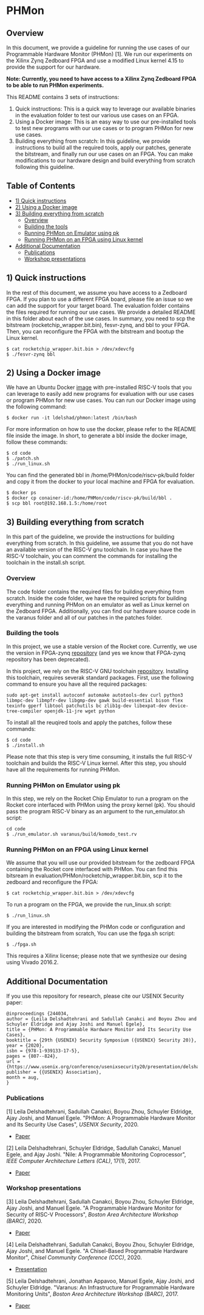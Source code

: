# PHMon
## Overview
In this document, we provide a guideline for running the use cases of our Programmable Hardware
Monitor (PHMon) [1]. We run our experiments on the Xilinx Zynq Zedboard FPGA and use a modified Linux
kernel 4.15 to provide the support for our hardware.

**Note: Currently, you need to have access to a Xilinx Zynq Zedboard FPGA to be able to run PHMon experiments.**

This README contains 3 sets of instructions:

1. Quick instructions: This is a quick way to leverage our available binaries in the evaluation folder
to test our various use cases on an FPGA.
1. Using a Docker image: This is an easy way to use our pre-installed tools to test new programs with our
use cases or to program PHMon for new use cases.
1. Building everything from scratch: In this guideline, we provide instructions to build all the required
tools, apply our patches, generate the bitstream, and finally run our use cases on an FPGA. You can make
modifications to our hardware design and build everything from scratch following this guideline.

## <a name="toc"></a> Table of Contents
- [1) Quick instructions](#quick)
- [2) Using a Docker image](#docker)
- [3) Building everything from scratch](#build)
  - [Overview](#overview)
  - [Building the tools](#tools)
  - [Running PHMon on Emulator using pk](#emulator)
  - [Running PHMon on an FPGA using Linux kernel](#fpga)
- [Additional Documentation](#additional)
  - [Publications](#publications)
  - [Workshop presentations](#workshops)

## <a name="quick"></a> 1) Quick instructions
In the rest of this document, we assume you have access to a Zedboard FPGA.
If you plan to use a different FPGA board, please file an issue so we can add the support for your
target board.
The evaluation folder contains the files required for running our use cases.
We provide a detailed README in this folder about each of the use cases.
In summary, you need to scp the bitstream (rocketchip_wrapper.bit.bin), fesvr-zynq, and bbl to your
FPGA.
Then, you can reconfigure the FPGA with the bitstream and bootup the Linux kernel.
```
$ cat rocketchip_wrapper.bit.bin > /dev/xdevcfg 
$ ./fesvr-zynq bbl
```

## <a name="docker"></a> 2) Using a Docker image
We have an Ubuntu Docker [image](https://hub.docker.com/r/ldelshad/phmon) with pre-installed RISC-V
tools that you can leverage to easily add new programs for evaluation with our use cases or program
PHMon for new use cases.
You can run our Docker image using the following command:
```
$ docker run -it ldelshad/phmon:latest /bin/bash
```
For more information on how to use the docker, please refer to the README file inside the image.
In short, to generate a bbl inside the docker image, follow these commands:
```
$ cd code
$ ./patch.sh
$ ./run_linux.sh
```
You can find the generated bbl in /home/PHMon/code/riscv-pk/build folder and copy it from the docker
to your local machine and FPGA for evaluation.
```
$ docker ps
$ docker cp conainer-id:/home/PHMon/code/riscv-pk/build/bbl .
$ scp bbl root@192.168.1.5:/home/root
```

## <a name="build"></a> 3) Building everything from scratch
In this part of the guideline, we provide the instructions for building everything from scratch.
In this guideline, we assume that you do not have an available version of the RISC-V gnu toolchain.
In case you have the RISC-V toolchain, you can comment the commands for installing the toolchain in
the install.sh script.

### <a name="overview"></a> Overview
The code folder contains the required files for building everything from scratch.
Inside the code folder, we have the required scripts for building everything and running PHMon on
an emulator as well as Linux kernel on the Zedboard FPGA.
Additionally, you can find our hardware source code in the varanus folder and all of our patches in the 
patches folder.

### <a name="tools"></a> Building the tools
In this project, we use a stable version of the Rocket core.
Currently, we use the version in FPGA-zynq [repository](https://github.com/ucb-bar/fpga-zynq)
(and yes we know that FPGA-zynq repository has been deprecated).

In this project, we rely on the RISC-V GNU toolchain [repository](https://github.com/riscv/riscv-gnu-toolchain).
Installing this toolchain, requires severak standard packages.
First, use the following command to ensure you have all the required packages:
```
sudo apt-get install autoconf automake autotools-dev curl python3 libmpc-dev libmpfr-dev libgmp-dev gawk build-essential bison flex texinfo gperf libtool patchutils bc zlib1g-dev libexpat-dev device-tree-compiler openjdk-11-jre wget python
```

To install all the reuqired tools and apply the patches, follow these commands:

```
$ cd code
$ ./install.sh
```
Please note that this step is very time consuming, it installs the full RISC-V toolchain and builds the
RISC-V Linux kernel.
After this step, you should have all the requirements for running PHMon.

### <a name="emulator"></a> Running PHMon on Emulator using pk
In this step, we rely on the Rocket Chip Emulator to run a program on the Rocket core interfaced with PHMon
using the proxy kernel (pk).
You should pass the program RISC-V binary as an argument to the run_emulator.sh script:
```
cd code
$ ./run_emulator.sh varanus/build/komodo_test.rv
```

### <a name="fpga"></a> Running PHMon on an FPGA using Linux kernel
We assume that you will use our provided bitstream for the zedboard FPGA containing the Rocket core interfaced
with PHMon.
You can find this bitsream in evaluation/PHMon/rocketchip_wrapper.bit.bin, scp it to the zedboard and reconfigure
the FPGA:
```
$ cat rocketchip_wrapper.bit.bin > /dev/xdevcfg 
```

To run a program on the FPGA, we provide the run_linux.sh script:
```
$ ./run_linux.sh
```

If you are interested in modifying the PHMon code or configuration and building the bitstream from scratch,
You can use the fpga.sh script:
```
$ ./fpga.sh
```
This requires a Xilinx license; please note that we synthesize our desing using Vivado 2016.2.

## <a name="additional"></a> Additional Documentation
If you use this repository for research, please cite our USENIX Security paper:
```
@inproceedings {244034,
author = {Leila Delshadtehrani and Sadullah Canakci and Boyou Zhou and Schuyler Eldridge and Ajay Joshi and Manuel Egele},
title = {PHMon: A Programmable Hardware Monitor and Its Security Use Cases},
booktitle = {29th {USENIX} Security Symposium ({USENIX} Security 20)},
year = {2020},
isbn = {978-1-939133-17-5},
pages = {807--824},
url = {https://www.usenix.org/conference/usenixsecurity20/presentation/delshadtehrani},
publisher = {{USENIX} Association},
month = aug,
}
```

### <a name="publications"></a> Publications
[1] Leila Delshadtehrani, Sadullah Canakci, Boyou Zhou, Schuyler Eldridge, Ajay Joshi, and Manuel
  Egele. "PHMon: A Programmable Hardware Monitor and Its Security Use Cases", *USENIX
  Security*, 2020.
  * [Paper](https://www.usenix.org/system/files/sec20spring_delshadtehrani_prepub.pdf)

[2] Leila Delshadtehrani, Schuyler Eldridge, Sadullah Canakci, Manuel Egele, and Ajay Joshi. 
  "Nile: A Programmable Monitoring Coprocessor", *IEEE Computer Architecture Letters (CAL)*, 17(1), 2017.
  * [Paper](http://people.bu.edu/joshi/files/hw-monitors-cal-2017.pdf)

### <a name="workshops"></a> Workshop presentations
[3] Leila Delshadtehrani, Sadullah Canakci, Boyou Zhou, Schuyler Eldridge, Ajay Joshi, and Manuel
  Egele. "A Programmable Hardware Monitor for Security of RISC-V Processors", *Boston Area Architecture
  Workshop (BARC)*, 2020.
  * [Paper](http://people.bu.edu/joshi/files/PHMon-barc-2020.pdf)

[4] Leila Delshadtehrani, Sadullah Canakci, Boyou Zhou, Schuyler Eldridge, Ajay Joshi, and Manuel
  Egele. "A Chisel-Based Programmable Hardware Monitor", *Chisel Community Conference (CCC)*, 2020.
  * [Presentation](https://youtu.be/IaVtwqW00Uk)

[5]  Leila Delshadtehrani, Jonathan Appavoo, Manuel Egele, Ajay Joshi, and Schuyler Eldridge.
"Varanus: An Infrastructure for Programmable Hardware Monitoring Units", *Boston Area Architecture
  Workshop (BARC)*, 2017.
  * [Paper](https://megele.io/varanus-barc2017.pdf)

